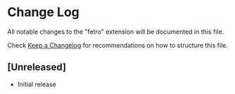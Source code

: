 # Change Log

All notable changes to the "fetro" extension will be documented in this file.

Check [Keep a Changelog](http://keepachangelog.com/) for recommendations on how to structure this file.

## [Unreleased]

- Initial release
